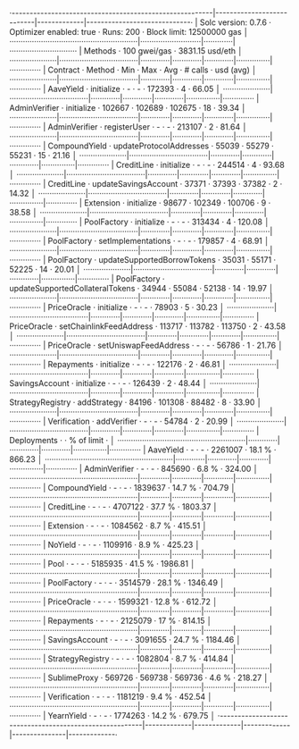 ·--------------------------------------------------------|---------------------------|-------------|-----------------------------·
|                  Solc version: 0.7.6                   ·  Optimizer enabled: true  ·  Runs: 200  ·  Block limit: 12500000 gas  │
·························································|···························|·············|······························
|  Methods                                               ·              100 gwei/gas               ·       3831.15 usd/eth       │
·····················|···································|·············|·············|·············|···············|··············
|  Contract          ·  Method                           ·  Min        ·  Max        ·  Avg        ·  # calls      ·  usd (avg)  │
·····················|···································|·············|·············|·············|···············|··············
|  AaveYield         ·  initialize                       ·          -  ·          -  ·     172393  ·            4  ·      66.05  │
·····················|···································|·············|·············|·············|···············|··············
|  AdminVerifier     ·  initialize                       ·     102667  ·     102689  ·     102675  ·           18  ·      39.34  │
·····················|···································|·············|·············|·············|···············|··············
|  AdminVerifier     ·  registerUser                     ·          -  ·          -  ·     213107  ·            2  ·      81.64  │
·····················|···································|·············|·············|·············|···············|··············
|  CompoundYield     ·  updateProtocolAddresses          ·      55039  ·      55279  ·      55231  ·           15  ·      21.16  │
·····················|···································|·············|·············|·············|···············|··············
|  CreditLine        ·  initialize                       ·          -  ·          -  ·     244514  ·            4  ·      93.68  │
·····················|···································|·············|·············|·············|···············|··············
|  CreditLine        ·  updateSavingsAccount             ·      37371  ·      37393  ·      37382  ·            2  ·      14.32  │
·····················|···································|·············|·············|·············|···············|··············
|  Extension         ·  initialize                       ·      98677  ·     102349  ·     100706  ·            9  ·      38.58  │
·····················|···································|·············|·············|·············|···············|··············
|  PoolFactory       ·  initialize                       ·          -  ·          -  ·     313434  ·            4  ·     120.08  │
·····················|···································|·············|·············|·············|···············|··············
|  PoolFactory       ·  setImplementations               ·          -  ·          -  ·     179857  ·            4  ·      68.91  │
·····················|···································|·············|·············|·············|···············|··············
|  PoolFactory       ·  updateSupportedBorrowTokens      ·      35031  ·      55171  ·      52225  ·           14  ·      20.01  │
·····················|···································|·············|·············|·············|···············|··············
|  PoolFactory       ·  updateSupportedCollateralTokens  ·      34944  ·      55084  ·      52138  ·           14  ·      19.97  │
·····················|···································|·············|·············|·············|···············|··············
|  PriceOracle       ·  initialize                       ·          -  ·          -  ·      78903  ·            5  ·      30.23  │
·····················|···································|·············|·············|·············|···············|··············
|  PriceOracle       ·  setChainlinkFeedAddress          ·     113717  ·     113782  ·     113750  ·            2  ·      43.58  │
·····················|···································|·············|·············|·············|···············|··············
|  PriceOracle       ·  setUniswapFeedAddress            ·          -  ·          -  ·      56786  ·            1  ·      21.76  │
·····················|···································|·············|·············|·············|···············|··············
|  Repayments        ·  initialize                       ·          -  ·          -  ·     122176  ·            2  ·      46.81  │
·····················|···································|·············|·············|·············|···············|··············
|  SavingsAccount    ·  initialize                       ·          -  ·          -  ·     126439  ·            2  ·      48.44  │
·····················|···································|·············|·············|·············|···············|··············
|  StrategyRegistry  ·  addStrategy                      ·      84196  ·     101308  ·      88482  ·            8  ·      33.90  │
·····················|···································|·············|·············|·············|···············|··············
|  Verification      ·  addVerifier                      ·          -  ·          -  ·      54784  ·            2  ·      20.99  │
·····················|···································|·············|·············|·············|···············|··············
|  Deployments                                           ·                                         ·  % of limit   ·             │
·························································|·············|·············|·············|···············|··············
|  AaveYield                                             ·          -  ·          -  ·    2261007  ·       18.1 %  ·     866.23  │
·························································|·············|·············|·············|···············|··············
|  AdminVerifier                                         ·          -  ·          -  ·     845690  ·        6.8 %  ·     324.00  │
·························································|·············|·············|·············|···············|··············
|  CompoundYield                                         ·          -  ·          -  ·    1839637  ·       14.7 %  ·     704.79  │
·························································|·············|·············|·············|···············|··············
|  CreditLine                                            ·          -  ·          -  ·    4707122  ·       37.7 %  ·    1803.37  │
·························································|·············|·············|·············|···············|··············
|  Extension                                             ·          -  ·          -  ·    1084562  ·        8.7 %  ·     415.51  │
·························································|·············|·············|·············|···············|··············
|  NoYield                                               ·          -  ·          -  ·    1109916  ·        8.9 %  ·     425.23  │
·························································|·············|·············|·············|···············|··············
|  Pool                                                  ·          -  ·          -  ·    5185935  ·       41.5 %  ·    1986.81  │
·························································|·············|·············|·············|···············|··············
|  PoolFactory                                           ·          -  ·          -  ·    3514579  ·       28.1 %  ·    1346.49  │
·························································|·············|·············|·············|···············|··············
|  PriceOracle                                           ·          -  ·          -  ·    1599321  ·       12.8 %  ·     612.72  │
·························································|·············|·············|·············|···············|··············
|  Repayments                                            ·          -  ·          -  ·    2125079  ·         17 %  ·     814.15  │
·························································|·············|·············|·············|···············|··············
|  SavingsAccount                                        ·          -  ·          -  ·    3091655  ·       24.7 %  ·    1184.46  │
·························································|·············|·············|·············|···············|··············
|  StrategyRegistry                                      ·          -  ·          -  ·    1082804  ·        8.7 %  ·     414.84  │
·························································|·············|·············|·············|···············|··············
|  SublimeProxy                                          ·     569726  ·     569738  ·     569736  ·        4.6 %  ·     218.27  │
·························································|·············|·············|·············|···············|··············
|  Verification                                          ·          -  ·          -  ·    1181219  ·        9.4 %  ·     452.54  │
·························································|·············|·············|·············|···············|··············
|  YearnYield                                            ·          -  ·          -  ·    1774263  ·       14.2 %  ·     679.75  │
·--------------------------------------------------------|-------------|-------------|-------------|---------------|-------------·